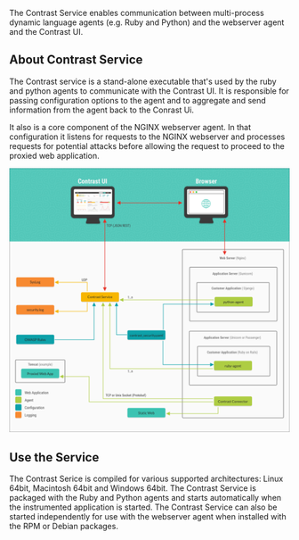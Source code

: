 <!--
title: "Contrast Service Overview"
description: "Troubleshooting Contrast Service"
tags: "installation service agent troubleshooting"
-->

The Contrast Service enables communication between multi-process dynamic language agents (e.g. Ruby and Python) and the webserver agent and the Contrast UI.

## About Contrast Service

The Contrast service is a stand-alone executable that's used by the ruby and python agents to communicate with the Contrast UI. It is responsible for passing configuration options to the agent and to aggregate and send information from the agent back to the Conrast Ui. 

It also is a core component of the NGINX webserver agent. In that configuration it listens for requests to the NGINX webserver and processes requests for potential attacks before allowing the request to proceed to the proxied web application. 

<a href="assets/images/Service-arch.png" rel="lightbox" title="Contrast Service architecture"><img class="thumbnail" src="assets/images/Service-arch.png"/></a>

## Use the Service

The Contrast Serice is compiled for various supported architectures: Linux 64bit, Macintosh 64bit and Windows 64bit. The Contrast Service is packaged with the Ruby and Python agents and starts automatically when the instrumented application is started. The Contrast Service can also be started independently for use with the webserver agent when installed with the RPM or Debian packages.

